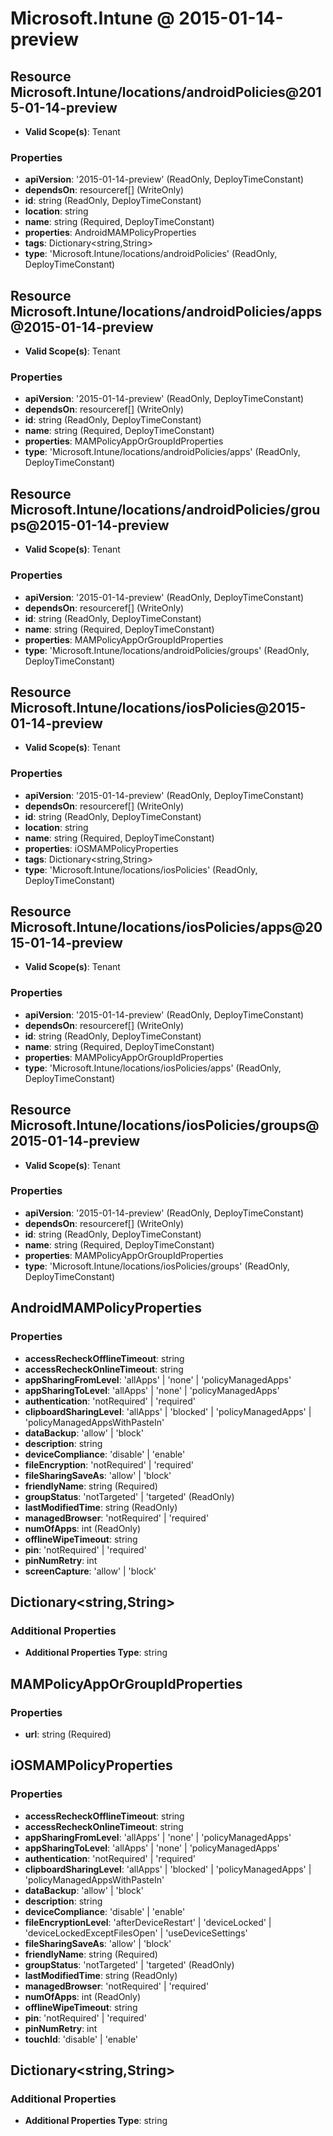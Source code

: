 # Microsoft.Intune @ 2015-01-14-preview

## Resource Microsoft.Intune/locations/androidPolicies@2015-01-14-preview
* **Valid Scope(s)**: Tenant
### Properties
* **apiVersion**: '2015-01-14-preview' (ReadOnly, DeployTimeConstant)
* **dependsOn**: resourceref[] (WriteOnly)
* **id**: string (ReadOnly, DeployTimeConstant)
* **location**: string
* **name**: string (Required, DeployTimeConstant)
* **properties**: AndroidMAMPolicyProperties
* **tags**: Dictionary<string,String>
* **type**: 'Microsoft.Intune/locations/androidPolicies' (ReadOnly, DeployTimeConstant)

## Resource Microsoft.Intune/locations/androidPolicies/apps@2015-01-14-preview
* **Valid Scope(s)**: Tenant
### Properties
* **apiVersion**: '2015-01-14-preview' (ReadOnly, DeployTimeConstant)
* **dependsOn**: resourceref[] (WriteOnly)
* **id**: string (ReadOnly, DeployTimeConstant)
* **name**: string (Required, DeployTimeConstant)
* **properties**: MAMPolicyAppOrGroupIdProperties
* **type**: 'Microsoft.Intune/locations/androidPolicies/apps' (ReadOnly, DeployTimeConstant)

## Resource Microsoft.Intune/locations/androidPolicies/groups@2015-01-14-preview
* **Valid Scope(s)**: Tenant
### Properties
* **apiVersion**: '2015-01-14-preview' (ReadOnly, DeployTimeConstant)
* **dependsOn**: resourceref[] (WriteOnly)
* **id**: string (ReadOnly, DeployTimeConstant)
* **name**: string (Required, DeployTimeConstant)
* **properties**: MAMPolicyAppOrGroupIdProperties
* **type**: 'Microsoft.Intune/locations/androidPolicies/groups' (ReadOnly, DeployTimeConstant)

## Resource Microsoft.Intune/locations/iosPolicies@2015-01-14-preview
* **Valid Scope(s)**: Tenant
### Properties
* **apiVersion**: '2015-01-14-preview' (ReadOnly, DeployTimeConstant)
* **dependsOn**: resourceref[] (WriteOnly)
* **id**: string (ReadOnly, DeployTimeConstant)
* **location**: string
* **name**: string (Required, DeployTimeConstant)
* **properties**: iOSMAMPolicyProperties
* **tags**: Dictionary<string,String>
* **type**: 'Microsoft.Intune/locations/iosPolicies' (ReadOnly, DeployTimeConstant)

## Resource Microsoft.Intune/locations/iosPolicies/apps@2015-01-14-preview
* **Valid Scope(s)**: Tenant
### Properties
* **apiVersion**: '2015-01-14-preview' (ReadOnly, DeployTimeConstant)
* **dependsOn**: resourceref[] (WriteOnly)
* **id**: string (ReadOnly, DeployTimeConstant)
* **name**: string (Required, DeployTimeConstant)
* **properties**: MAMPolicyAppOrGroupIdProperties
* **type**: 'Microsoft.Intune/locations/iosPolicies/apps' (ReadOnly, DeployTimeConstant)

## Resource Microsoft.Intune/locations/iosPolicies/groups@2015-01-14-preview
* **Valid Scope(s)**: Tenant
### Properties
* **apiVersion**: '2015-01-14-preview' (ReadOnly, DeployTimeConstant)
* **dependsOn**: resourceref[] (WriteOnly)
* **id**: string (ReadOnly, DeployTimeConstant)
* **name**: string (Required, DeployTimeConstant)
* **properties**: MAMPolicyAppOrGroupIdProperties
* **type**: 'Microsoft.Intune/locations/iosPolicies/groups' (ReadOnly, DeployTimeConstant)

## AndroidMAMPolicyProperties
### Properties
* **accessRecheckOfflineTimeout**: string
* **accessRecheckOnlineTimeout**: string
* **appSharingFromLevel**: 'allApps' | 'none' | 'policyManagedApps'
* **appSharingToLevel**: 'allApps' | 'none' | 'policyManagedApps'
* **authentication**: 'notRequired' | 'required'
* **clipboardSharingLevel**: 'allApps' | 'blocked' | 'policyManagedApps' | 'policyManagedAppsWithPasteIn'
* **dataBackup**: 'allow' | 'block'
* **description**: string
* **deviceCompliance**: 'disable' | 'enable'
* **fileEncryption**: 'notRequired' | 'required'
* **fileSharingSaveAs**: 'allow' | 'block'
* **friendlyName**: string (Required)
* **groupStatus**: 'notTargeted' | 'targeted' (ReadOnly)
* **lastModifiedTime**: string (ReadOnly)
* **managedBrowser**: 'notRequired' | 'required'
* **numOfApps**: int (ReadOnly)
* **offlineWipeTimeout**: string
* **pin**: 'notRequired' | 'required'
* **pinNumRetry**: int
* **screenCapture**: 'allow' | 'block'

## Dictionary<string,String>
### Additional Properties
* **Additional Properties Type**: string

## MAMPolicyAppOrGroupIdProperties
### Properties
* **url**: string (Required)

## iOSMAMPolicyProperties
### Properties
* **accessRecheckOfflineTimeout**: string
* **accessRecheckOnlineTimeout**: string
* **appSharingFromLevel**: 'allApps' | 'none' | 'policyManagedApps'
* **appSharingToLevel**: 'allApps' | 'none' | 'policyManagedApps'
* **authentication**: 'notRequired' | 'required'
* **clipboardSharingLevel**: 'allApps' | 'blocked' | 'policyManagedApps' | 'policyManagedAppsWithPasteIn'
* **dataBackup**: 'allow' | 'block'
* **description**: string
* **deviceCompliance**: 'disable' | 'enable'
* **fileEncryptionLevel**: 'afterDeviceRestart' | 'deviceLocked' | 'deviceLockedExceptFilesOpen' | 'useDeviceSettings'
* **fileSharingSaveAs**: 'allow' | 'block'
* **friendlyName**: string (Required)
* **groupStatus**: 'notTargeted' | 'targeted' (ReadOnly)
* **lastModifiedTime**: string (ReadOnly)
* **managedBrowser**: 'notRequired' | 'required'
* **numOfApps**: int (ReadOnly)
* **offlineWipeTimeout**: string
* **pin**: 'notRequired' | 'required'
* **pinNumRetry**: int
* **touchId**: 'disable' | 'enable'

## Dictionary<string,String>
### Additional Properties
* **Additional Properties Type**: string

